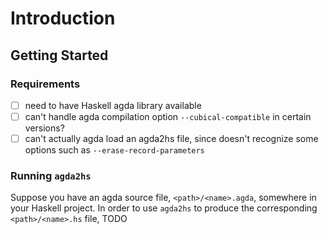 # Introduction

## Getting Started

<!-- TODO: how to install -->

### Requirements

- [ ] need to have Haskell agda library available
- [ ] can't handle agda compilation option `--cubical-compatible` in certain
  versions?
- [ ] can't actually agda load an agda2hs file, since doesn't recognize some
  options such as `--erase-record-parameters`

### Running `agda2hs`

Suppose you have an agda source file, `<path>/<name>.agda`, somewhere in your
Haskell project. In order to use `agda2hs` to produce the corresponding
`<path>/<name>.hs` file, TODO

<!-- TOOD: figure out how to integrate agda2hs preprocessing into stack build -->

